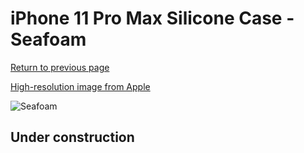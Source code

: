 # iPhone 11 Pro Max Silicone Case - Seafoam

[Return to previous page](/iphone_11)

[High-resolution image from Apple](https://store.storeimages.cdn-apple.com/8756/as-images.apple.com/is/MY102?wid=4500&hei=4500&fmt=png)

<div style="width: 500px"><img src="/everyphone/MY102.png" alt="Seafoam"></div>

## Under construction
